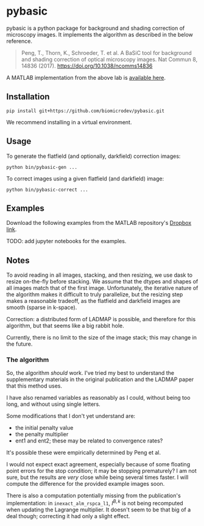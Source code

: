 # pybasic

pybasic is a python package for background and shading correction of microscopy images. It implements the algorithm as described in the below reference.

> Peng, T., Thorn, K., Schroeder, T. et al. A BaSiC tool for background and shading correction of optical microscopy images. Nat Commun 8, 14836 (2017). https://doi.org/10.1038/ncomms14836

A MATLAB implementation from the above lab is [available here](https://github.com/marrlab/BaSiC).

## Installation

```
pip install git+https://github.com/biomicrodev/pybasic.git
```

We recommend installing in a virtual environment.

## Usage

To generate the flatfield (and optionally, darkfield) correction images:

```
python bin/pybasic-gen ...
```

To correct images using a given flatfield (and darkfield) image:

```
python bin/pybasic-correct ...
```

## Examples

Download the following examples from the MATLAB repository's [Dropbox link](https://www.dropbox.com/s/plznvzdjglrse3h/Demoexamples.zip?dl=0).

TODO: add jupyter notebooks for the examples.

## Notes

To avoid reading in all images, stacking, and then resizing, we use dask to resize on-the-fly before stacking. We assume that the dtypes and shapes of all images match that of the first image. Unfortunately, the iterative nature of the algorithm makes it difficult to truly parallelize, but the resizing step makes a reasonable tradeoff, as the flatfield and darkfield images are smooth (sparse in k-space).

Correction: a distributed form of LADMAP is possible, and therefore for this algorithm, but that seems like a big rabbit hole.

Currently, there is no limit to the size of the image stack; this may change in the future.

### The algorithm
So, the algorithm *should* work. I've tried my best to understand the supplementary materials in the original publication and the LADMAP paper that this method uses. 

I have also renamed variables as reasonably as I could, without being too long, and without using single letters.

Some modifications that I don't yet understand are:
- the initial penalty value
- the penalty multiplier
- ent1 and ent2; these may be related to convergence rates?

It's possible these were empirically determined by Peng et al.

I would not expect exact agreement, especially because of some floating point errors for the stop condition; it may be stopping prematurely? I am not sure, but the results are *very* close while being several times faster. I will compute the difference for the provided example images soon.

There is also a computation potentially missing from the publication's implementation: in `inexact_alm_rspca_l1`, $I^{B,k}$ is not being recomputed when updating the Lagrange multiplier. It doesn't seem to be that big of a deal though; correcting it had only a slight effect.
